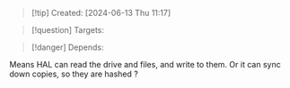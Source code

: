 
>[!tip] Created: [2024-06-13 Thu 11:17]

>[!question] Targets: 

>[!danger] Depends: 

Means HAL can read the drive and files, and write to them.
Or it can sync down copies, so they are hashed ?